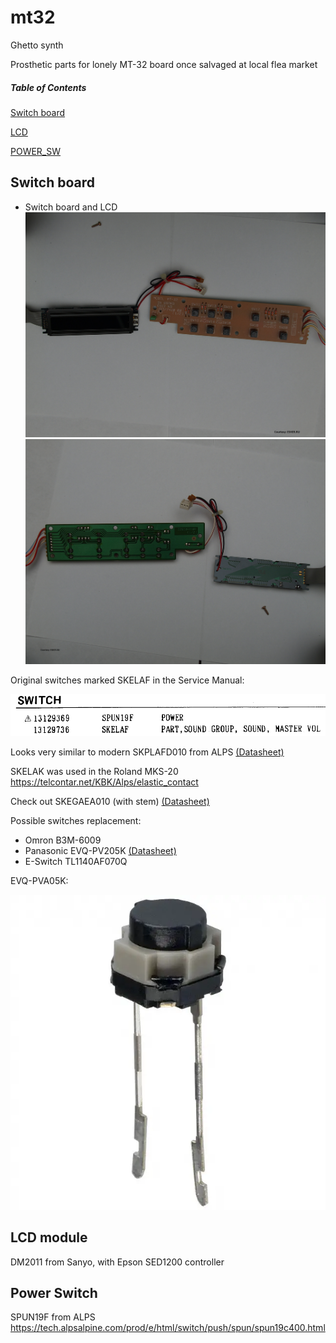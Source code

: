 # mt32
Ghetto synth

Prosthetic parts for lonely MT-32 board once salvaged at local flea market

##### Table of Contents
[Switch board](#sw_board)

[LCD](#lcd)

[POWER_SW](#power_sw)


<a name="sw_board"/>

## Switch board

- Switch board and LCD
![Alt text](/photo/tn_65_20140117194329.jpg?raw=true "Switch board and LCD (Front)")
![Alt text](/photo/tn_65_20140117194356.jpg?raw=true "Switch board and LCD (Back)")
</a>

Original switches marked SKELAF in the Service Manual:

![Alt text](/photo/SKELAF.png?raw=true "SKELAF WTF")

Looks very similar to modern SKPLAFD010 from ALPS [(Datasheet)](PDF/ALPS-SKPLAFD010.pdf)

SKELAK was used in the Roland MKS-20 https://telcontar.net/KBK/Alps/elastic_contact

Check out SKEGAEA010 (with stem) [(Datasheet)](PDF/ALPS-SKEGAEA010.pdf)

Possible switches replacement:

- Omron B3M-6009
- Panasonic EVQ-PV205K [(Datasheet)](PDF/Panasonic-EVQ-PVA05K.pdf)
- E-Switch TL1140AF070Q

EVQ-PVA05K:

![Alt text](/photo/EVQ-PVA05K.png?raw=true "PVA05K")

<a name="lcd"/>

## LCD module
DM2011 from Sanyo, with Epson SED1200 controller
</a>

<a name="power_sw"/>

## Power Switch
SPUN19F from ALPS
https://tech.alpsalpine.com/prod/e/html/switch/push/spun/spun19c400.html
